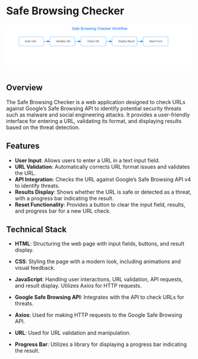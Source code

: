 # Safe Browsing Checker

![Safe Browsing Checker Workflow](flowchart.png)

## Overview

The Safe Browsing Checker is a web application designed to check URLs against Google’s Safe Browsing API to identify potential security threats such as malware and social engineering attacks. It provides a user-friendly interface for entering a URL, validating its format, and displaying results based on the threat detection.

## Features

- **User Input**: Allows users to enter a URL in a text input field.
- **URL Validation**: Automatically corrects URL format issues and validates the URL.
- **API Integration**: Checks the URL against Google’s Safe Browsing API v4 to identify threats.
- **Results Display**: Shows whether the URL is safe or detected as a threat, with a progress bar indicating the result.
- **Reset Functionality**: Provides a button to clear the input field, results, and progress bar for a new URL check.

## Technical Stack

- **HTML**: Structuring the web page with input fields, buttons, and result display.
- **CSS**: Styling the page with a modern look, including animations and visual feedback.
- **JavaScript**: Handling user interactions, URL validation, API requests, and result display. Utilizes Axios for HTTP requests.

- **Google Safe Browsing API**: Integrates with the API to check URLs for threats.
- **Axios**: Used for making HTTP requests to the Google Safe Browsing API.
- **URL**: Used for URL validation and manipulation.
- **Progress Bar**: Utilizes a library for displaying a progress bar indicating the result.
